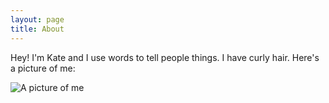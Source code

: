 ```yaml
---
layout: page
title: About
---
```


Hey! I'm Kate and I use words to tell people things. I have curly hair.
Here's a picture of me:

![A picture of me](https://scontent-lcy1-2.xx.fbcdn.net/v/t1.18169-9/11018963_1566757670259711_6793330358994352922_n.jpg?_nc_cat=103&ccb=1-5&_nc_sid=cdbe9c&_nc_ohc=k_SRI0qN4tkAX9ryMEq&_nc_ht=scontent-lcy1-2.xx&oh=c5999f447fb9fe1a47d66ed6c3ecbf87&oe=61B596BA)
